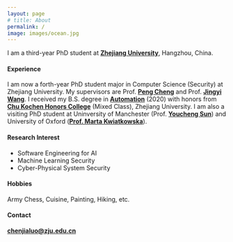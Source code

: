 ```yaml
---
layout: page
# title: About
permalink: /
image: images/ocean.jpg
---
```


I am a third-year PhD student at **[Zhejiang University](https://www.zju.edu.cn/)**, Hangzhou, China. 

#### Experience

I am now a forth-year PhD student major in Computer Science (Security) at Zhejiang University. My supervisors are Prof. **[Peng Cheng](https://person.zju.edu.cn/en/cp#0)** and Prof. **[Jingyi Wang](https://wang-jingyi.github.io/)**. I received my B.S. degree in **[Automation](http://www.cse.zju.edu.cn/)** (2020) with honors from **[Chu Kochen Honors College](http://ckc.zju.edu.cn/ckcen/wbout/list.htm)** (Mixed Class), Zhejiang University. I am also a visiting PhD student at Uninversity of Manchester (Prof. **[Youcheng Sun](https://research.manchester.ac.uk/en/persons/youcheng.sun)**) and University of Oxford (**[Prof. Marta Kwiatkowska](https://www.cs.ox.ac.uk/people/marta.kwiatkowska/)**). 


<!-- <img align="right" src="images/me2.jpeg" />  -->
<!-- <img style="float: right;" src="images/me2.jpeg">  -->

#### Research Interest

- Software Engineering for AI 
- Machine Learning Security 
- Cyber-Physical System Security 

#### Hobbies

Army Chess, Cuisine, Painting, Hiking, etc. 


#### Contact
**[chenjialuo@zju.edu.cn](mailto:chenjialuo@zju.edu.cn)**
